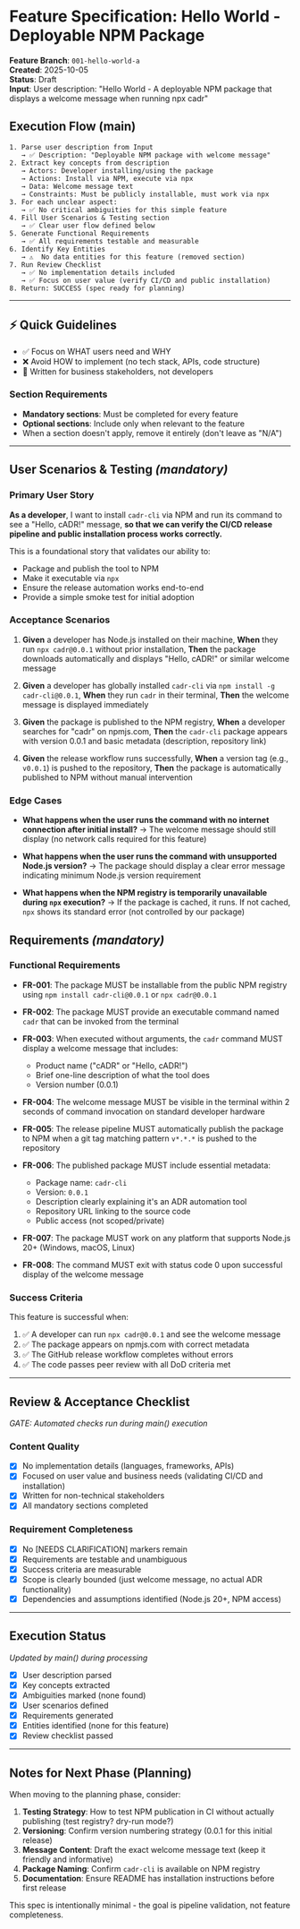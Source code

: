 # Feature Specification: Hello World - Deployable NPM Package

**Feature Branch**: `001-hello-world-a`  
**Created**: 2025-10-05  
**Status**: Draft  
**Input**: User description: "Hello World - A deployable NPM package that displays a welcome message when running npx cadr"

## Execution Flow (main)
```
1. Parse user description from Input
   → ✅ Description: "Deployable NPM package with welcome message"
2. Extract key concepts from description
   → Actors: Developer installing/using the package
   → Actions: Install via NPM, execute via npx
   → Data: Welcome message text
   → Constraints: Must be publicly installable, must work via npx
3. For each unclear aspect:
   → ✅ No critical ambiguities for this simple feature
4. Fill User Scenarios & Testing section
   → ✅ Clear user flow defined below
5. Generate Functional Requirements
   → ✅ All requirements testable and measurable
6. Identify Key Entities
   → ⚠️  No data entities for this feature (removed section)
7. Run Review Checklist
   → ✅ No implementation details included
   → ✅ Focus on user value (verify CI/CD and public installation)
8. Return: SUCCESS (spec ready for planning)
```

---

## ⚡ Quick Guidelines
- ✅ Focus on WHAT users need and WHY
- ❌ Avoid HOW to implement (no tech stack, APIs, code structure)
- 👥 Written for business stakeholders, not developers

### Section Requirements
- **Mandatory sections**: Must be completed for every feature
- **Optional sections**: Include only when relevant to the feature
- When a section doesn't apply, remove it entirely (don't leave as "N/A")

---

## User Scenarios & Testing *(mandatory)*

### Primary User Story
**As a developer**, I want to install `cadr-cli` via NPM and run its command to see a "Hello, cADR!" message, **so that we can verify the CI/CD release pipeline and public installation process works correctly.**

This is a foundational story that validates our ability to:
- Package and publish the tool to NPM
- Make it executable via `npx`
- Ensure the release automation works end-to-end
- Provide a simple smoke test for initial adoption

### Acceptance Scenarios

1. **Given** a developer has Node.js installed on their machine, **When** they run `npx cadr@0.0.1` without prior installation, **Then** the package downloads automatically and displays "Hello, cADR!" or similar welcome message

2. **Given** a developer has globally installed `cadr-cli` via `npm install -g cadr-cli@0.0.1`, **When** they run `cadr` in their terminal, **Then** the welcome message is displayed immediately

3. **Given** the package is published to the NPM registry, **When** a developer searches for "cadr" on npmjs.com, **Then** the `cadr-cli` package appears with version 0.0.1 and basic metadata (description, repository link)

4. **Given** the release workflow runs successfully, **When** a version tag (e.g., `v0.0.1`) is pushed to the repository, **Then** the package is automatically published to NPM without manual intervention

### Edge Cases

- **What happens when the user runs the command with no internet connection after initial install?**
  → The welcome message should still display (no network calls required for this feature)

- **What happens when the user runs the command with unsupported Node.js version?**
  → The package should display a clear error message indicating minimum Node.js version requirement

- **What happens when the NPM registry is temporarily unavailable during `npx` execution?**
  → If the package is cached, it runs. If not cached, `npx` shows its standard error (not controlled by our package)

## Requirements *(mandatory)*

### Functional Requirements

- **FR-001**: The package MUST be installable from the public NPM registry using `npm install cadr-cli@0.0.1` or `npx cadr@0.0.1`

- **FR-002**: The package MUST provide an executable command named `cadr` that can be invoked from the terminal

- **FR-003**: When executed without arguments, the `cadr` command MUST display a welcome message that includes:
  - Product name ("cADR" or "Hello, cADR!")
  - Brief one-line description of what the tool does
  - Version number (0.0.1)

- **FR-004**: The welcome message MUST be visible in the terminal within 2 seconds of command invocation on standard developer hardware

- **FR-005**: The release pipeline MUST automatically publish the package to NPM when a git tag matching pattern `v*.*.*` is pushed to the repository

- **FR-006**: The published package MUST include essential metadata:
  - Package name: `cadr-cli`
  - Version: `0.0.1`
  - Description clearly explaining it's an ADR automation tool
  - Repository URL linking to the source code
  - Public access (not scoped/private)

- **FR-007**: The package MUST work on any platform that supports Node.js 20+ (Windows, macOS, Linux)

- **FR-008**: The command MUST exit with status code 0 upon successful display of the welcome message

### Success Criteria

This feature is successful when:
1. ✅ A developer can run `npx cadr@0.0.1` and see the welcome message
2. ✅ The package appears on npmjs.com with correct metadata
3. ✅ The GitHub release workflow completes without errors
4. ✅ The code passes peer review with all DoD criteria met

---

## Review & Acceptance Checklist
*GATE: Automated checks run during main() execution*

### Content Quality
- [x] No implementation details (languages, frameworks, APIs)
- [x] Focused on user value and business needs (validating CI/CD and installation)
- [x] Written for non-technical stakeholders
- [x] All mandatory sections completed

### Requirement Completeness
- [x] No [NEEDS CLARIFICATION] markers remain
- [x] Requirements are testable and unambiguous  
- [x] Success criteria are measurable
- [x] Scope is clearly bounded (just welcome message, no actual ADR functionality)
- [x] Dependencies and assumptions identified (Node.js 20+, NPM access)

---

## Execution Status
*Updated by main() during processing*

- [x] User description parsed
- [x] Key concepts extracted
- [x] Ambiguities marked (none found)
- [x] User scenarios defined
- [x] Requirements generated
- [x] Entities identified (none for this feature)
- [x] Review checklist passed

---

## Notes for Next Phase (Planning)

When moving to the planning phase, consider:

1. **Testing Strategy**: How to test NPM publication in CI without actually publishing (test registry? dry-run mode?)
2. **Versioning**: Confirm version numbering strategy (0.0.1 for this initial release)
3. **Message Content**: Draft the exact welcome message text (keep it friendly and informative)
4. **Package Naming**: Confirm `cadr-cli` is available on NPM registry
5. **Documentation**: Ensure README has installation instructions before first release

This spec is intentionally minimal - the goal is pipeline validation, not feature completeness.

